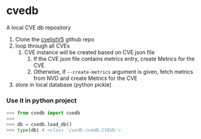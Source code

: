 # cvedb

A local CVE db repository

1. Clone the [cvelistV5](https://github.com/CVEProject/cvelistV5) github repo
2. loop through all CVEs
   1. CVE instance will be created based on CVE json file
      1. If the CVE json file contains metrics entry, create Metrics for the CVE
      2. Otherwise, if `--create-metrics` argument is given, fetch metrics from NVD and create Metrics for the CVE
3. store in local database (python pickle)


### Use it in python project

```python
>>> from cvedb import cvedb
>>>
>>> db = cvedb.load_db()
>>> type(db) # <class 'cvedb.cvedb.CVEdb'>
```

